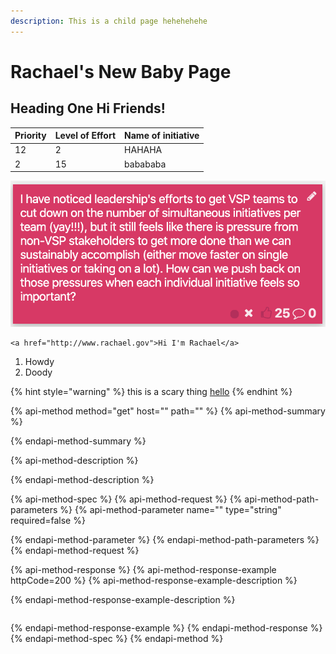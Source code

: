 ```yaml
---
description: This is a child page hehehehehe
---
```


# Rachael's New Baby Page

## Heading One Hi Friends!

| Priority | Level of Effort | Name of initiative |
| :--- | :--- | :--- |
| 12 | 2 | HAHAHA |
| 2 | 15 | babababa |

![](../.gitbook/assets/screen-shot-2020-04-14-at-3.13.18-pm.png)

```text
<a href="http://www.rachael.gov">Hi I'm Rachael</a>
```

1. Howdy
2. Doody

{% hint style="warning" %}
this is a scary thing [hello](https://app.gitbook.com/@content-ia/s/another-test-mk/~/drafts/-M5h0XyJ6cN7xNrgLRJs/rachaels-new-page)
{% endhint %}

{% api-method method="get" host="" path="" %}
{% api-method-summary %}

{% endapi-method-summary %}

{% api-method-description %}

{% endapi-method-description %}

{% api-method-spec %}
{% api-method-request %}
{% api-method-path-parameters %}
{% api-method-parameter name="" type="string" required=false %}

{% endapi-method-parameter %}
{% endapi-method-path-parameters %}
{% endapi-method-request %}

{% api-method-response %}
{% api-method-response-example httpCode=200 %}
{% api-method-response-example-description %}

{% endapi-method-response-example-description %}

```

```
{% endapi-method-response-example %}
{% endapi-method-response %}
{% endapi-method-spec %}
{% endapi-method %}

